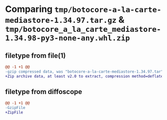 # Comparing `tmp/botocore-a-la-carte-mediastore-1.34.97.tar.gz` & `tmp/botocore_a_la_carte_mediastore-1.34.98-py3-none-any.whl.zip`

## filetype from file(1)

```diff
@@ -1 +1 @@
-gzip compressed data, was "botocore-a-la-carte-mediastore-1.34.97.tar", last modified: Fri May  3 01:04:51 2024, max compression
+Zip archive data, at least v2.0 to extract, compression method=deflate
```

## filetype from diffoscope

```diff
@@ -1 +1 @@
-GzipFile
+ZipFile
```


